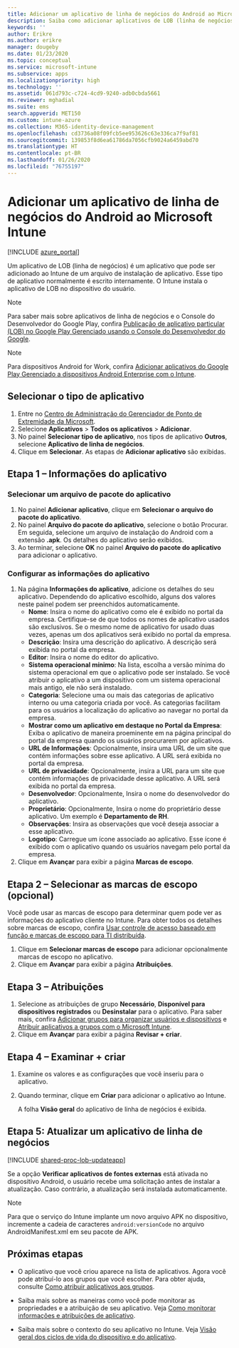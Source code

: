 ```yaml
---
title: Adicionar um aplicativo de linha de negócios do Android ao Microsoft Intune
description: Saiba como adicionar aplicativos de LOB (linha de negócios) do Android ao Microsoft Intune.
keywords: ''
author: Erikre
ms.author: erikre
manager: dougeby
ms.date: 01/23/2020
ms.topic: conceptual
ms.service: microsoft-intune
ms.subservice: apps
ms.localizationpriority: high
ms.technology: ''
ms.assetid: 061d793c-c724-4cd9-9240-adb0cbda5661
ms.reviewer: mghadial
ms.suite: ems
search.appverid: MET150
ms.custom: intune-azure
ms.collection: M365-identity-device-management
ms.openlocfilehash: cd3736a08f09fcb5ee953626c63e336ca7f9af81
ms.sourcegitcommit: 139853f8d6ea61786da7056cfb9024a6459abd70
ms.translationtype: HT
ms.contentlocale: pt-BR
ms.lasthandoff: 01/26/2020
ms.locfileid: "76755197"
---
```

# <a name="add-an-android-line-of-business-app-to-microsoft-intune"></a>Adicionar um aplicativo de linha de negócios do Android ao Microsoft Intune

[!INCLUDE [azure_portal](../includes/azure_portal.md)]

Um aplicativo de LOB (linha de negócios) é um aplicativo que pode ser adicionado ao Intune de um arquivo de instalação de aplicativo. Esse tipo de aplicativo normalmente é escrito internamente. O Intune instala o aplicativo de LOB no dispositivo do usuário. 

> [!Note]
> Para saber mais sobre aplicativos de linha de negócios e o Console do Desenvolvedor do Google Play, confira [Publicação de aplicativo particular (LOB) no Google Play Gerenciado usando o Console do Desenvolvedor do Google](apps-add-android-for-work.md?#managed-google-play-private-lob-app-publishing-using-the-google-developer-console). 

> [!Note]
> Para dispositivos Android for Work, confira [Adicionar aplicativos do Google Play Gerenciado a dispositivos Android Enterprise com o Intune](apps-add-android-for-work.md). 

## <a name="select-the-app-type"></a>Selecionar o tipo de aplicativo

1. Entre no [Centro de Administração do Gerenciador de Ponto de Extremidade da Microsoft](https://go.microsoft.com/fwlink/?linkid=2109431).
2. Selecione **Aplicativos** > **Todos os aplicativos** > **Adicionar**.
3. No painel **Selecionar tipo de aplicativo**, nos tipos de aplicativo **Outros**, selecione **Aplicativo de linha de negócios**.
4. Clique em **Selecionar**. As etapas de **Adicionar aplicativo** são exibidas.

## <a name="step-1---app-information"></a>Etapa 1 – Informações do aplicativo

### <a name="select-the-app-package-file"></a>Selecionar um arquivo de pacote do aplicativo

1. No painel **Adicionar aplicativo**, clique em **Selecionar o arquivo do pacote do aplicativo**. 
2. No painel **Arquivo do pacote do aplicativo**, selecione o botão Procurar. Em seguida, selecione um arquivo de instalação do Android com a extensão **.apk**.
   Os detalhes do aplicativo serão exibidos.
3. Ao terminar, selecione **OK** no painel **Arquivo do pacote do aplicativo** para adicionar o aplicativo.

### <a name="set-app-information"></a>Configurar as informações do aplicativo

1. Na página **Informações do aplicativo**, adicione os detalhes do seu aplicativo. Dependendo do aplicativo escolhido, alguns dos valores neste painel podem ser preenchidos automaticamente.
    - **Nome**: Insira o nome do aplicativo como ele é exibido no portal da empresa. Certifique-se de que todos os nomes de aplicativo usados são exclusivos. Se o mesmo nome de aplicativo for usado duas vezes, apenas um dos aplicativos será exibido no portal da empresa.
    - **Descrição**: Insira uma descrição do aplicativo. A descrição será exibida no portal da empresa.
    - **Editor**: Insira o nome do editor do aplicativo.
    - **Sistema operacional mínimo**: Na lista, escolha a versão mínima do sistema operacional em que o aplicativo pode ser instalado. Se você atribuir o aplicativo a um dispositivo com um sistema operacional mais antigo, ele não será instalado.
    - **Categoria**: Selecione uma ou mais das categorias de aplicativo interno ou uma categoria criada por você. As categorias facilitam para os usuários a localização do aplicativo ao navegar no portal da empresa.
    - **Mostrar como um aplicativo em destaque no Portal da Empresa**: Exiba o aplicativo de maneira proeminente em na página principal do portal da empresa quando os usuários procurarem por aplicativos.
    - **URL de Informações**: Opcionalmente, insira uma URL de um site que contém informações sobre esse aplicativo. A URL será exibida no portal da empresa.
    - **URL de privacidade**: Opcionalmente, insira a URL para um site que contém informações de privacidade desse aplicativo. A URL será exibida no portal da empresa.
    - **Desenvolvedor**: Opcionalmente, Insira o nome do desenvolvedor do aplicativo.
    - **Proprietário**: Opcionalmente, Insira o nome do proprietário desse aplicativo. Um exemplo é **Departamento de RH**.
    - **Observações**: Insira as observações que você deseja associar a esse aplicativo.
    - **Logotipo**: Carregue um ícone associado ao aplicativo. Esse ícone é exibido com o aplicativo quando os usuários navegam pelo portal da empresa.
2. Clique em **Avançar** para exibir a página **Marcas de escopo**.

## <a name="step-2---select-scope-tags-optional"></a>Etapa 2 – Selecionar as marcas de escopo (opcional)
Você pode usar as marcas de escopo para determinar quem pode ver as informações do aplicativo cliente no Intune. Para obter todos os detalhes sobre marcas de escopo, confira [Usar controle de acesso baseado em função e marcas de escopo para TI distribuída](../fundamentals/scope-tags.md).

1. Clique em **Selecionar marcas de escopo** para adicionar opcionalmente marcas de escopo no aplicativo. 
2. Clique em **Avançar** para exibir a página **Atribuições**.

## <a name="step-3---assignments"></a>Etapa 3 – Atribuições

1. Selecione as atribuições de grupo **Necessário**, **Disponível para dispositivos registrados** ou **Desinstalar** para o aplicativo. Para saber mais, confira [Adicionar grupos para organizar usuários e dispositivos](~/fundamentals/groups-add.md) e [Atribuir aplicativos a grupos com o Microsoft Intune](apps-deploy.md).
2. Clique em **Avançar** para exibir a página **Revisar + criar**. 

## <a name="step-4---review--create"></a>Etapa 4 – Examinar + criar

1. Examine os valores e as configurações que você inseriu para o aplicativo.
2. Quando terminar, clique em **Criar** para adicionar o aplicativo ao Intune.

    A folha **Visão geral** do aplicativo de linha de negócios é exibida.

## <a name="step-5-update-a-line-of-business-app"></a>Etapa 5: Atualizar um aplicativo de linha de negócios

[!INCLUDE [shared-proc-lob-updateapp](../includes/shared-proc-lob-updateapp.md)]

Se a opção **Verificar aplicativos de fontes externas** está ativada no dispositivo Android, o usuário recebe uma solicitação antes de instalar a atualização. Caso contrário, a atualização será instalada automaticamente.

> [!Note]
> Para que o serviço do Intune implante um novo arquivo APK no dispositivo, incremente a cadeia de caracteres `android:versionCode` no arquivo AndroidManifest.xml em seu pacote de APK.

## <a name="next-steps"></a>Próximas etapas

- O aplicativo que você criou aparece na lista de aplicativos. Agora você pode atribuí-lo aos grupos que você escolher. Para obter ajuda, consulte [Como atribuir aplicativos aos grupos](apps-deploy.md).

- Saiba mais sobre as maneiras como você pode monitorar as propriedades e a atribuição de seu aplicativo. Veja [Como monitorar informações e atribuições de aplicativo](apps-monitor.md).

- Saiba mais sobre o contexto do seu aplicativo no Intune. Veja [Visão geral dos ciclos de vida do dispositivo e do aplicativo](../fundamentals/device-lifecycle.md).

